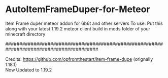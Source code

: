 # AutoItemFrameDuper-for-Meteor
Item Frame duper meteor addon for 6b6t and other servers
To use:
Put this along with your latest 1.19.2 meteor client build in mods folder of your minecraft directory


#########################################################################################

Credits: https://github.com/opfromthestart/item-frame-dupe   (orignally 1.18.1)        
Now Updated to 1.19.2 
